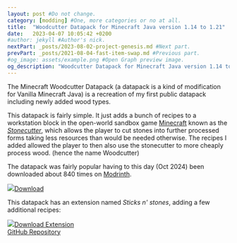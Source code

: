 ```yaml
---
layout: post #Do not change.
category: [modding] #One, more categories or no at all.
title:  "Woodcutter Datapack for Minecraft Java version 1.14 to 1.21"
date:   2023-04-07 10:05:42 +0200
#author: jekyll #Author's nick.
nextPart: _posts/2023-08-02-project-genesis.md #Next part.
prevPart: _posts/2021-08-04-fast-item-swap.md #Previous part.
#og_image: assets/example.png #Open Graph preview image.
og_description: "Woodcutter Datapack for Minecraft Java version 1.14 to 1.20." #Open Graph description.
---
```


The Minecraft Woodcutter Datapack (a datapack is a kind of modification for Vanilla Minecraft Java) is a recreation of my first public datapack including newly added wood types.

This datapack is fairly simple. It just adds a bunch of recipes to a workstation block in the open-world sandbox game [Minecraft](https://minecraft.com) known as the [*Stonecutter*](https://minecraft.wiki/w/Stonecutter), which allows the player to cut stones into further processed forms taking less resources than would be needed otherwise. The recipes I added allowed the player to then also use the stonecutter to more cheaply process wood. (hence the name Woodcutter)

The datapack was fairly popular having to this day (Oct 2024) been downloaded about 840 times on [Modrinth](https://modrinth.com).

<div class='sx-button'>
  <a href='https://modrinth.com/datapack/wood_cutter' class='sx-button__content red'>
    <img src='/assets/img/icons/down_arrow.svg'/>Download
  </a>
</div>

This datapack has an extension named *Sticks n' stones*, adding a few additional recipes: 

<div class='sx-button'>
  <a href='https://modrinth.com/datapack/stick-n-stones' class='sx-button__content green'>
    <img src='/assets/img/icons/down_arrow.svg'/>Download Extension
  </a>
</div>

<div class='sx-button'>
  <a href='https://github.com/SpeedyNurBesser/woodcutter' class='sx-button__content blue'>
    GitHub Repository
  </a>
</div>
